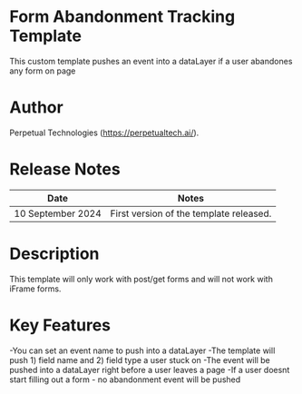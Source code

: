 # Form Abandonment Tracking Template

This custom template pushes an event into a dataLayer if a user abandones any form on page

# Author

Perpetual Technologies (https://perpetualtech.ai/).

# Release Notes

| Date              | Notes                                   |
| ----------------- | --------------------------------------- |
| 10 September 2024 | First version of the template released. |

# Description

This template will only work with post/get forms and will not work with iFrame forms.

# Key Features

-You can set an event name to push into a dataLayer
-The template will push 1) field name and 2) field type a user stuck on
-The event will be pushed into a dataLayer right before a user leaves a page
-If a user doesnt start filling out a form - no abandonment event will be pushed
